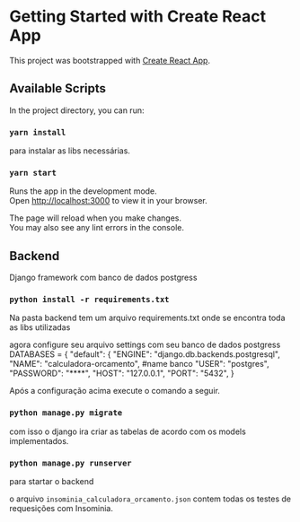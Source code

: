 # Getting Started with Create React App

This project was bootstrapped with [Create React App](https://github.com/facebook/create-react-app).

## Available Scripts

In the project directory, you can run:

### `yarn install`
para instalar as libs necessárias.

### `yarn start`

Runs the app in the development mode.\
Open [http://localhost:3000](http://localhost:3000) to view it in your browser.

The page will reload when you make changes.\
You may also see any lint errors in the console.

## Backend

Django framework com banco de dados postgress

### `python install -r requirements.txt`

Na pasta backend tem um arquivo requirements.txt onde se encontra toda as libs utilizadas

agora configure seu arquivo settings com seu banco de dados postgress
DATABASES = {
    "default": {
        "ENGINE": "django.db.backends.postgresql",
        "NAME": "calculadora-orcamento", #name banco
        "USER": "postgres",
        "PASSWORD": "****",
        "HOST": "127.0.0.1",
        "PORT": "5432",
    }

Após a configuração acima execute o comando a seguir.

### `python manage.py migrate`

com isso o django ira criar as tabelas de acordo com os models implementados.

### `python manage.py runserver`
para startar o backend

o arquivo `insominia_calculadora_orcamento.json` contem todas os testes de requesições com Insominia.


